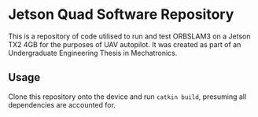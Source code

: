 # Jetson Quad Software Repository

This is a repository of code utilised to run and test ORBSLAM3 on a Jetson TX2 4GB for the purposes of UAV autopilot.
It was created as part of an Undergraduate Engineering Thesis in Mechatronics.

## Usage
Clone this repository onto the device and run `catkin build`, presuming all dependencies are accounted for.
